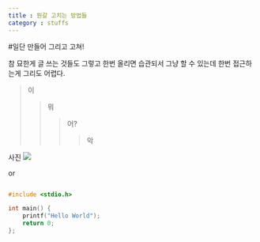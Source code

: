 ```yaml
---
title : 뭔갈 고치는 방법들
category : stuffs
---
```


#일단 만들어 그리고 고쳐!

참 묘한게 글 쓰는 것들도 그렇고 한번 올리면 습관되서 그냥 할 수 있는데 한번 접근하는게 그리도 어렵다. 


>이
>>뭐
>>>어?
>>>>악

사진 
![]("/assests/images/yup.jpg/")

or 

```c 

#include <stdio.h>

int main() {
	printf("Hello World");
	return 0;
};

```


